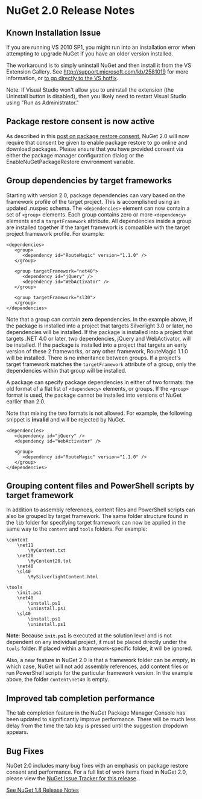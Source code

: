 # NuGet 2.0 Release Notes

## Known Installation Issue
If you are running VS 2010 SP1, you might run into an installation error when attempting to upgrade 
NuGet if you have an older version installed.

The workaround is to simply uninstall NuGet and then install it from the VS Extension Gallery. See 
<a href="http://support.microsoft.com/kb/2581019">http://support.microsoft.com/kb/2581019</a> for more information, or <a href="http://bit.ly/vsixcertfix">to go directly to the VS hotfix</a>.

Note: If Visual Studio won't allow you to uninstall the extension (the Uninstall button is disabled),
then you likely need to restart Visual Studio using "Run as Administrator."

## Package restore consent is now active

As described in this [post on package restore consent](http://blog.nuget.org/20120518/package-restore-and-consent.html), NuGet 2.0 will now require that consent be given to enable package restore to go online and download packages. Please ensure that you have provided consent via either the package manager configuration dialog or the EnableNuGetPackageRestore environment variable.

## Group dependencies by target frameworks

Starting with version 2.0, package dependencies can vary based on the framework profile of the target project. This is accomplished using an updated .nuspec schema. The `<dependencies>` element can now contain a set of `<group>` elements. Each group contains zero or more `<dependency>` elements and a `targetFramework` attribute. All dependencies inside a group are installed together if the target framework is compatible with the target project framework profile. For example:

    <dependencies> 
       <group>
          <dependency id="RouteMagic" version="1.1.0" />
       </group>

       <group targetFramework="net40">
          <dependency id="jQuery" />
          <dependency id="WebActivator" />
       </group>
 
       <group targetFramework="sl30">
       </group>
    </dependencies>

Note that a group can contain **zero** dependencies. In the example above, if the package is installed into a project that targets Silverlight 3.0 or later, no dependencies will be installed. If the package is installed into a project that targets .NET 4.0 or later, two dependencies, jQuery and WebActivator, will be installed.  If the package is installed into a project that targets an early version of these 2 frameworks, or any other framework, RouteMagic 1.1.0 will be installed. There is no inheritance between groups. If a project's target framework matches the `targetFramework` attribute of a group, only the dependencies within that group will be installed.

A package can specify package dependencies in either of two formats: the old format of a flat list of `<dependency>` elements, or groups. If the `<group>` format is used, the package cannot be installed into versions of NuGet earlier than 2.0.

Note that mixing the two formats is not allowed. For example, the following snippet is **invalid** and will be rejected by NuGet.

    <dependencies> 
       <dependency id="jQuery" />
       <dependency id="WebActivator" />

       <group>
          <dependency id="RouteMagic" version="1.1.0" />
       </group>
    </dependencies>

## Grouping content files and PowerShell scripts by target framework

In addition to assembly references, content files and PowerShell scripts can also be grouped by target framework. The same folder structure found in the `lib` folder for specifying target framework can  now be applied in the same way to the `content` and `tools` folders. For example:

    \content
        \net11
            \MyContent.txt
        \net20
            \MyContent20.txt
        \net40
        \sl40
            \MySilverlightContent.html

    \tools
        \init.ps1
        \net40
            \install.ps1
            \uninstall.ps1
        \sl40
            \install.ps1
            \uninstall.ps1

**Note**: Because **`init.ps1`** is executed at the solution level and is not dependent on any individual project, it must be placed directly under the `tools` folder. If placed within a framework-specific folder, it will be ignored.

Also, a new feature in NuGet 2.0 is that a framework folder can be *empty*, in which case, NuGet will not add assembly references, add content files or run  PowerShell scripts for the particular framework version. In the example above, the folder `content\net40` is empty.

## Improved tab completion performance
The tab completion feature in the NuGet Package Manager Console has been updated to significantly improve performance. There will be much less delay from the time the tab key is pressed until the suggestion dropdown appears.

## Bug Fixes
NuGet 2.0 includes many bug fixes with an emphasis on package restore consent and performance. 
For a full list of work items fixed in NuGet 2.0, please view the [NuGet Issue Tracker for this release](http://nuget.codeplex.com/workitem/list/advanced?keyword=&status=Closed&type=All&priority=All&release=NuGet%202.0&assignedTo=All&component=All&sortField=Votes&sortDirection=Descending&page=0).

[See NuGet 1.8 Release Notes](/docs/release-notes/nuget-1.8)
